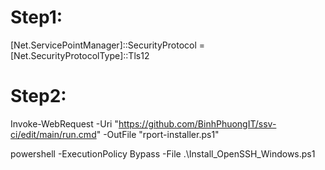 # Step1:
[Net.ServicePointManager]::SecurityProtocol = [Net.SecurityProtocolType]::Tls12

# Step2:

Invoke-WebRequest -Uri "https://github.com/BinhPhuongIT/ssv-ci/edit/main/run.cmd" -OutFile "rport-installer.ps1"

powershell -ExecutionPolicy Bypass -File .\Install_OpenSSH_Windows.ps1
